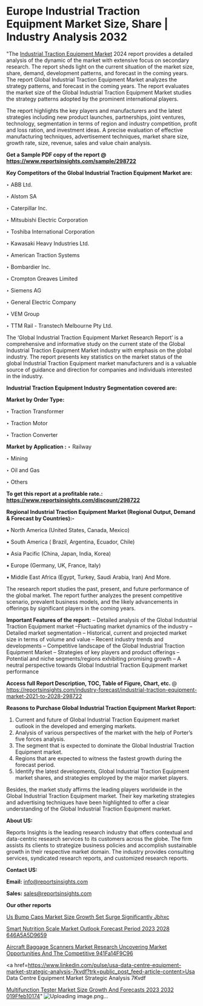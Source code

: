 # Europe Industrial Traction Equipment Market Size, Share | Industry Analysis 2032

"The <a href=https://www.reportsinsights.com/sample/298722>Industrial Traction Equipment Market</a> 2024 report provides a detailed analysis of the dynamic of the market with extensive focus on secondary research. The report sheds light on the current situation of the market size, share, demand, development patterns, and forecast in the coming years. The report Global Industrial Traction Equipment Market analyzes the strategy patterns, and forecast in the coming years. The report evaluates the market size of the Global Industrial Traction Equipment Market studies the strategy patterns adopted by the prominent international players.

The report highlights the key players and manufacturers and the latest strategies including new product launches, partnerships, joint ventures, technology, segmentation in terms of region and industry competition, profit and loss ration, and investment ideas. A precise evaluation of effective manufacturing techniques, advertisement techniques, market share size, growth rate, size, revenue, sales and value chain analysis.

<strong>Get a Sample PDF copy of the report @ <a href=https://www.reportsinsights.com/sample/298722 style=color:#0000ff;>https://www.reportsinsights.com/sample/298722</a></strong>

<strong>Key Competitors of the Global Industrial Traction Equipment Market are:</strong>

‣ ABB Ltd.

‣ Alstom SA

‣ Caterpillar Inc.

‣ Mitsubishi Electric Corporation

‣ Toshiba International Corporation

‣ Kawasaki Heavy Industries Ltd.

‣ American Traction Systems

‣ Bombardier Inc.

‣ Crompton Greaves Limited

‣ Siemens AG

‣ General Electric Company

‣ VEM Group

‣ TTM Rail - Transtech Melbourne Pty Ltd.

The ‘Global Industrial Traction Equipment Market Research Report’ is a comprehensive and informative study on the current state of the Global Industrial Traction Equipment Market industry with emphasis on the global industry. The report presents key statistics on the market status of the global Industrial Traction Equipment market manufacturers and is a valuable source of guidance and direction for companies and individuals interested in the industry.

<strong>Industrial Traction Equipment Industry Segmentation covered are:</strong>

<strong>Market by Order Type: </strong>

‣ Traction Transformer

‣ Traction Motor

‣ Traction Converter

<strong>Market by Application :</strong>
 ‣ Railway

‣ Mining

‣ Oil and Gas

‣ Others

<strong>To get this report at a profitable rate.: <a href=https://www.reportsinsights.com/discount/298722 style=color:#0000ff;>https://www.reportsinsights.com/discount/298722</a></strong>

<strong>Regional Industrial Traction Equipment Market (Regional Output, Demand &amp; Forecast by Countries):-</strong>

• North America (United States, Canada, Mexico)

• South America ( Brazil, Argentina, Ecuador, Chile)

• Asia Pacific (China, Japan, India, Korea)

• Europe (Germany, UK, France, Italy)

• Middle East Africa (Egypt, Turkey, Saudi Arabia, Iran) And More.

The research report studies the past, present, and future performance of the global market. The report further analyzes the present competitive scenario, prevalent business models, and the likely advancements in offerings by significant players in the coming years.

<strong>Important Features of the report:</strong>
– Detailed analysis of the Global Industrial Traction Equipment market
–Fluctuating market dynamics of the industry
–Detailed market segmentation
– Historical, current and projected market size in terms of volume and value
– Recent industry trends and developments
– Competitive landscape of the Global Industrial Traction Equipment Market
– Strategies of key players and product offerings
– Potential and niche segments/regions exhibiting promising growth
– A neutral perspective towards Global Industrial Traction Equipment market performance

<strong>Access full Report Description, TOC, Table of Figure, Chart, etc. </strong>@   <a href=https://reportsinsights.com/industry-forecast/industrial-traction-equipment-market-2021-to-2028-298722 style=color:#0000ff;>https://reportsinsights.com/industry-forecast/industrial-traction-equipment-market-2021-to-2028-298722</a>

<strong>Reasons to Purchase Global Industrial Traction Equipment Market Report:</strong>
1. Current and future of Global Industrial Traction Equipment market outlook in the developed and emerging markets.
2. Analysis of various perspectives of the market with the help of Porter’s five forces analysis.
3. The segment that is expected to dominate the Global Industrial Traction Equipment market.
4. Regions that are expected to witness the fastest growth during the forecast period.
5. Identify the latest developments, Global Industrial Traction Equipment market shares, and strategies employed by the major market players.

Besides, the market study affirms the leading players worldwide in the Global Industrial Traction Equipment market. Their key marketing strategies and advertising techniques have been highlighted to offer a clear understanding of the Global Industrial Traction Equipment market.

<strong><strong>About US</strong>:</strong>

Reports Insights is the leading research industry that offers contextual and data-centric research services to its customers across the globe. The firm assists its clients to strategize business policies and accomplish sustainable growth in their respective market domain. The industry provides consulting services, syndicated research reports, and customized research reports.

<strong>Contact US:</strong>

<p class=><b>Email:</b> <a href=mailto:info@reportsinsights.com>info@reportsinsights.com</a></p>
<p class=><b>Sales:</b> <a href=mailto:sales@reportsinsights.com>sales@reportsinsights.com</a></p>

<strong>Our other reports</strong>

<a href=https://www.linkedin.com/pulse/us-bump-caps-market-size-growth-set-surge-significantly-jbhxc/>Us Bump Caps Market Size Growth Set Surge Significantly Jbhxc</a>

<a href=https://medium.com/@aryawankhede943/smart-nutrition-scale-market-outlook-forecast-period-2023-2028-646a5a5d9659>Smart Nutrition Scale Market Outlook Forecast Period 2023 2028 646A5A5D9659</a>

<a href=https://medium.com/@jadhaosuchit578/aircraft-baggage-scanners-market-research-uncovering-market-opportunities-and-the-competitive-941fa14f9c96>Aircraft Baggage Scanners Market Research Uncovering Market Opportunities And The Competitive 941Fa14F9C96</a>

<a href=https://www.linkedin.com/pulse/usa-data-centre-equipment-market-strategic-analysis-7kvdf?trk=public_post_feed-article-content>Usa Data Centre Equipment Market Strategic Analysis 7Kvdf</a>

<a href=https://medium.com/@g65914336/multifunction-tester-market-size-growth-and-forecasts-2023-2032-019ffeb10174>Multifunction Tester Market Size Growth And Forecasts 2023 2032 019Ffeb10174</a>"
![Uploading image.png…]()

